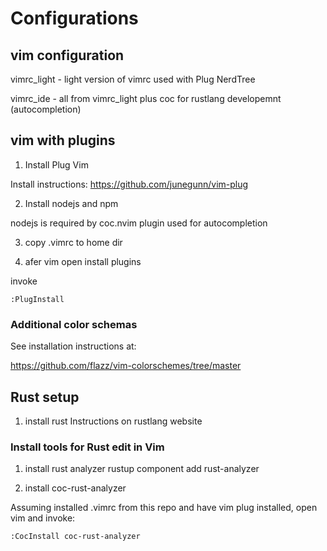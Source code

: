# Configurations

## vim configuration

vimrc_light - light version of vimrc used with Plug NerdTree

vimrc_ide - all from vimrc_light plus coc for rustlang developemnt (autocompletion)

## vim with plugins

1) Install Plug Vim 

Install instructions:
https://github.com/junegunn/vim-plug

2) Install nodejs and npm

nodejs is required by coc.nvim plugin used for autocompletion

3) copy .vimrc to home dir

4) afer vim open install plugins

invoke

```
:PlugInstall

```

### Additional color schemas

See installation instructions at:

https://github.com/flazz/vim-colorschemes/tree/master

## Rust setup

1) install rust
Instructions on rustlang website

### Install tools for Rust edit in Vim



1) install rust analyzer
rustup component add rust-analyzer

2) install coc-rust-analyzer

Assuming installed .vimrc from this repo and have vim plug installed,
open vim and invoke:

```
:CocInstall coc-rust-analyzer
```



